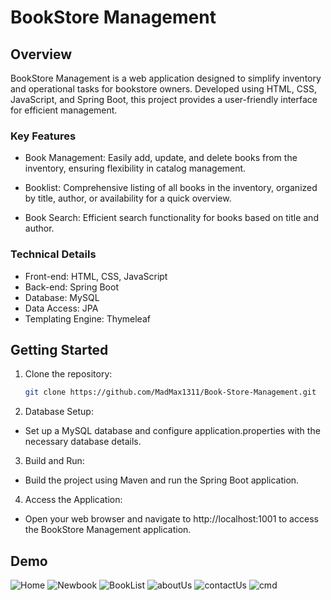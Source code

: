 # BookStore Management

## Overview

BookStore Management is a web application designed to simplify inventory and operational tasks for bookstore owners. Developed using HTML, CSS, JavaScript, and Spring Boot, this project provides a user-friendly interface for efficient management.

### Key Features

- Book Management: Easily add, update, and delete books from the inventory, ensuring flexibility in catalog management.
  
- Booklist: Comprehensive listing of all books in the inventory, organized by title, author, or availability for a quick overview.

- Book Search: Efficient search functionality for books based on title and author.
  
### Technical Details

- Front-end: HTML, CSS, JavaScript
- Back-end: Spring Boot
- Database: MySQL
- Data Access: JPA
- Templating Engine: Thymeleaf

## Getting Started

1. Clone the repository:

   ```bash
   git clone https://github.com/MadMax1311/Book-Store-Management.git

2. Database Setup:

- Set up a MySQL database and configure application.properties with the necessary database details.

3. Build and Run:

- Build the project using Maven and run the Spring Boot application.

4. Access the Application:

- Open your web browser and navigate to http://localhost:1001 to access the BookStore Management application.

## Demo
![Home](https://github.com/MazeJack/Gym-Fitness-Website-Frontend/assets/123349721/81cdbc0b-93cd-4933-96da-0d4cddf04cad)
![Newbook](https://github.com/MazeJack/Gym-Fitness-Website-Frontend/assets/123349721/e87abc0e-17b4-4e73-9c59-1646d49ff428)
![BookList](https://github.com/MazeJack/Gym-Fitness-Website-Frontend/assets/123349721/bc5f2a03-e5e3-4cb2-b053-eca9701a71a2)
![aboutUs](https://github.com/MazeJack/Gym-Fitness-Website-Frontend/assets/123349721/68fddd18-6f8d-4a1b-8027-f83383b20fe4)
![contactUs](https://github.com/MazeJack/Gym-Fitness-Website-Frontend/assets/123349721/82cdcc77-af98-4a07-aa22-678273de4245)
![cmd](https://github.com/MazeJack/Gym-Fitness-Website-Frontend/assets/123349721/61c0b29e-fa95-422c-bec1-fc1df4d30e02)
